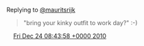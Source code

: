 Replying to [@mauritsrijk](https://twitter.com/mauritsrijk/status/18225165074702336)

> "bring your kinky outfit to work day?" :\-\)

<img src="../../media/tweet.ico" width="12" /> [Fri Dec 24 08:43:58 +0000 2010](https://twitter.com/DromerDenker/status/18225358591500289)